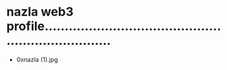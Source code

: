 # nazla web3 profile......................................................................
- 0xnazla (1).jpg
